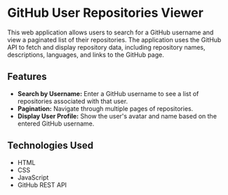 # GitHub User Repositories Viewer
This web application allows users to search for a GitHub username and view a paginated list of their repositories. The application uses the GitHub API to fetch and display repository data, including repository names, descriptions, languages, and links to the GitHub page.

## Features

- **Search by Username:** Enter a GitHub username to see a list of repositories associated with that user.
- **Pagination:** Navigate through multiple pages of repositories.
- **Display User Profile:** Show the user's avatar and name based on the entered GitHub username.

## Technologies Used
- HTML
- CSS
- JavaScript
- GitHub REST API
